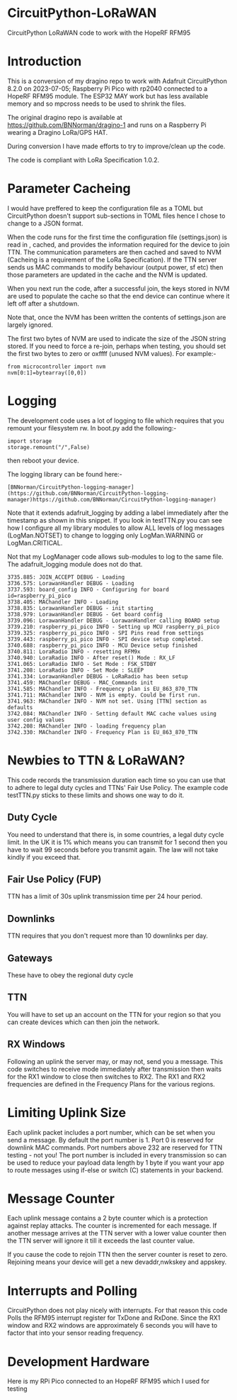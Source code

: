 # CircuitPython-LoRaWAN
CircuitPython LoRaWAN code to work with the HopeRF RFM95 

# Introduction

This is a conversion of my dragino repo to work with Adafruit CircuitPython 8.2.0 on 2023-07-05; Raspberry Pi Pico with rp2040 connected to a HopeRF RFM95 module. The ESP32 MAY work but has less available memory and so mpcross needs to be used to shrink the files.

The original dragino repo is available at https://github.com/BNNorman/dragino-1 and runs on a Raspberry Pi wearing a Dragino LoRa/GPS HAT.

During conversion I have made efforts to try to improve/clean up the code.

The code is compliant with LoRa Specification 1.0.2.

# Parameter Cacheing

I would have preffered to keep the configuration file as a TOML but CircuitPython doesn't support sub-sections in TOML files hence I chose to change to a JSON format.

When the code runs for the first time the configuration file (settings.json) is read in , cached, and provides the information required for the device to join TTN. The communication parameters are then cached and saved to NVM (Cacheing is a requirement of the LoRa Specification). If the TTN server sends us MAC commands to modify behaviour (output power, sf etc) then those parameters are updated in the cache and the NVM is updated.

When you next run the code, after a successful join, the keys stored in NVM are used to populate the cache so that the end device can continue where it left off after a shutdown.

Note that, once the NVM has been written the contents of settings.json are largely ignored.

The first two bytes of NVM are used to indicate the size of the JSON string stored. If you need to force a re-join, perhaps when testing, you should set the first two bytes to zero or oxffff (unused NVM values). For example:-
```
from microcontroller import nvm
nvm[0:1]=bytearray([0,0])
```

# Logging
The development code uses a lot of logging to file which requires that you remount your filesystem rw. In boot.py add the following:-
```
import storage
storage.remount("/",False)
```
then reboot your device.

The logging library can be found here:-
```
[BNNorman/CircuitPython-logging-manager](https://github.com/BNNorman/CircuitPython-logging-manager)https://github.com/BNNorman/CircuitPython-logging-manager)
```
Note that it extends adafruit_logging by adding a label immediately after the timestamp as shown in this snippet. If you look in testTTN.py you can see how I configure all my library modules to allow ALL levels of log messages (LogMan.NOTSET) to change to logging only LogMan.WARNING or LogMan.CRITICAL.

Not that my LogManager code allows sub-modules to log to the same file. The adafruit_logging module does not do that.

```
3735.885: JOIN_ACCEPT DEBUG - Loading
3736.575: LorawanHandler DEBUG - Loading
3737.593: board_config INFO - Configuring for board id=raspberry_pi_pico
3738.405: MAChandler INFO - Loading
3738.835: LorawanHandler DEBUG - init starting
3738.979: LorawanHandler DEBUG - Get board config
3739.096: LorawanHandler DEBUG - LorawanHandler calling BOARD setup
3739.210: raspberry_pi_pico INFO - Setting up MCU raspberry_pi_pico
3739.325: raspberry_pi_pico INFO - SPI Pins read from settings
3739.443: raspberry_pi_pico INFO - SPI device setup completed.
3740.688: raspberry_pi_pico INFO - MCU Device setup finished
3740.811: LoraRadio INFO - resetting RFM9x
3740.940: LoraRadio INFO - After reset() Mode : RX_LF
3741.065: LoraRadio INFO - Set Mode : FSK_STDBY
3741.208: LoraRadio INFO - Set Mode : SLEEP
3741.334: LorawanHandler DEBUG - LoRaRadio has been setup
3741.459: MAChandler DEBUG - MAC_Commands init
3741.585: MAChandler INFO - Frequency plan is EU_863_870_TTN
3741.711: MAChandler INFO - NVM is empty. Could be first run.
3741.963: MAChandler INFO - NVM not set. Using [TTN] section as defaults
3742.084: MAChandler INFO - Setting default MAC cache values using user config values
3742.208: MAChandler INFO - loading frequency plan
3742.330: MAChandler INFO - Frequency Plan is EU_863_870_TTN
```
# Newbies to TTN & LoRaWAN?
This code records the transmission duration each time so you can use that to adhere to legal duty cycles and TTNs' Fair Use Policy. The example code testTTN.py sticks to these limits and shows one way to do it.
## Duty Cycle
You need to understand that there is, in some countries, a legal duty cycle limit. In the UK it is 1% which means you can transmit for 1 second then you have to wait 99 seconds before you transmit again. The law will not take kindly if you exceed that.
## Fair Use Policy (FUP)
TTN has a limit of 30s uplink transmission time per 24 hour period. 
## Downlinks
TTN requires that you don't request more than 10 downlinks per day.
## Gateways
These have to obey the regional duty cycle
## TTN
You will have to set up an account on the TTN for your region so that you can create devices which can then join the network.
## RX Windows
Following an uplink the server may, or may not, send you a message. This code switches to receive mode immediately after transmission then waits for the RX1 window to close then switches to RX2. The RX1 and RX2 frequencies are defined in the Frequency Plans for the various regions.
# Limiting Uplink Size
Each uplink packet includes a port number, which can be set when you send a message. By default the port number is 1. Port 0 is reserved for downlink MAC commands. Port numbers above 232 are reserved for TTN testing - not you!
The port number is included in every transmission so can be used to reduce your payload data length by 1 byte if you want your app to route messages using if-else or switch (C) statements in your backend.
# Message Counter
Each uplink message contains a 2 byte counter which is a protection against replay attacks. The counter is incremented for each message. If another message arrives at the TTN server with a lower value counter then the TTN server will ignore it till it exceeds the last counter value.

If you cause the code to rejoin TTN then the server counter is reset to zero. Rejoining means your device will get a new devaddr,nwkskey and appskey.

# Interrupts and Polling

CircuitPython does not play nicely with interrupts. For that reason this code Polls the RFM95 interrupt register for TxDone and RxDone. Since the RX1 window and RX2 windows are approximately 6 seconds you will have to factor that into your sensor reading frequency.

# Development Hardware

Here is my RPi Pico connected to an HopeRF RFM95 which I used for testing

